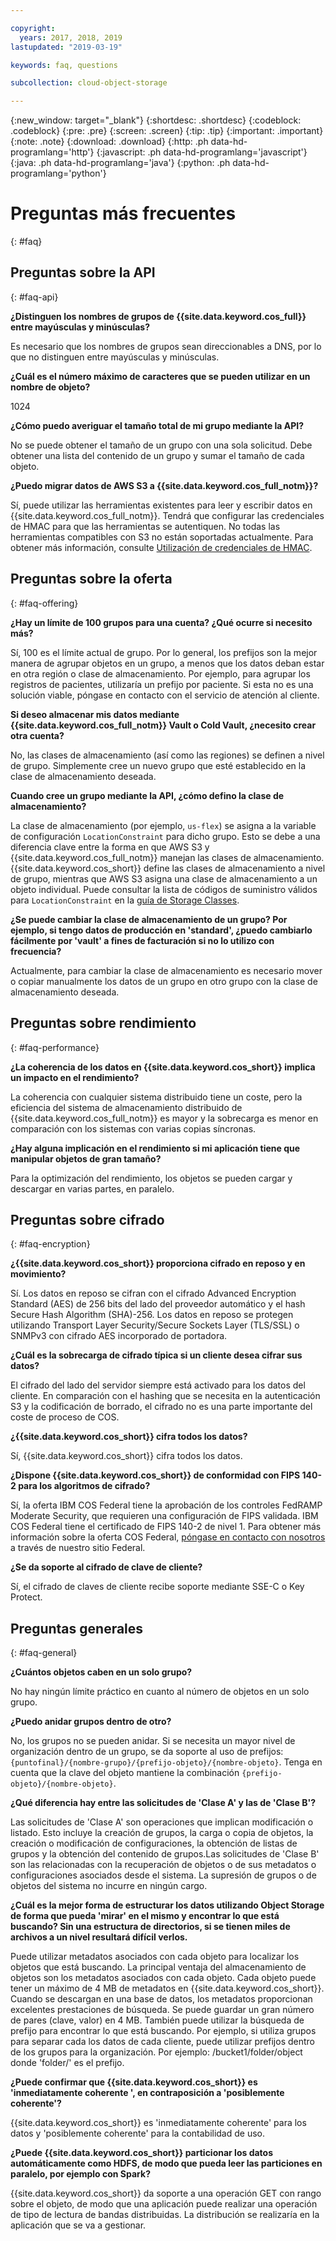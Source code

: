 ```yaml
---

copyright:
  years: 2017, 2018, 2019
lastupdated: "2019-03-19"

keywords: faq, questions

subcollection: cloud-object-storage

---
```

{:new_window: target="_blank"}
{:shortdesc: .shortdesc}
{:codeblock: .codeblock}
{:pre: .pre}
{:screen: .screen}
{:tip: .tip}
{:important: .important}
{:note: .note}
{:download: .download} 
{:http: .ph data-hd-programlang='http'} 
{:javascript: .ph data-hd-programlang='javascript'} 
{:java: .ph data-hd-programlang='java'} 
{:python: .ph data-hd-programlang='python'}

# Preguntas más frecuentes
{: #faq}

## Preguntas sobre la API
{: #faq-api}

**¿Distinguen los nombres de grupos de {{site.data.keyword.cos_full}} entre mayúsculas y minúsculas?**

Es necesario que los nombres de grupos sean direccionables a DNS, por lo que no distinguen entre mayúsculas y minúsculas.

**¿Cuál es el número máximo de caracteres que se pueden utilizar en un nombre de objeto?**

1024

**¿Cómo puedo averiguar el tamaño total de mi grupo mediante la API?**

No se puede obtener el tamaño de un grupo con una sola solicitud. Debe obtener una lista del contenido de un grupo y sumar el tamaño de cada objeto.

**¿Puedo migrar datos de AWS S3 a {{site.data.keyword.cos_full_notm}}?**

Sí, puede utilizar las herramientas existentes para leer y escribir datos en {{site.data.keyword.cos_full_notm}}. Tendrá que configurar las credenciales de HMAC para que las herramientas se autentiquen. No todas las herramientas compatibles con S3 no están soportadas actualmente. Para obtener más información, consulte [Utilización de credenciales de HMAC](/docs/services/cloud-object-storage/hmac?topic=cloud-object-storage-hmac).


## Preguntas sobre la oferta
{: #faq-offering}

**¿Hay un límite de 100 grupos para una cuenta?  ¿Qué ocurre si necesito más?**

Sí, 100 es el límite actual de grupo. Por lo general, los prefijos son la mejor manera de agrupar objetos en un grupo, a menos que los datos deban estar en otra región o clase de almacenamiento. Por ejemplo, para agrupar los registros de pacientes, utilizaría un prefijo por paciente. Si esta no es una solución viable, póngase en contacto con el servicio de atención al cliente.

**Si deseo almacenar mis datos mediante {{site.data.keyword.cos_full_notm}} Vault o Cold Vault, ¿necesito crear otra cuenta?**

No, las clases de almacenamiento (así como las regiones) se definen a nivel de grupo. Simplemente cree un nuevo grupo que esté establecido en la clase de almacenamiento deseada.

**Cuando cree un grupo mediante la API, ¿cómo defino la clase de almacenamiento?**

La clase de almacenamiento (por ejemplo, `us-flex`) se asigna a la variable de configuración `LocationConstraint` para dicho grupo. Esto se debe a una diferencia clave entre la forma en que AWS S3 y {{site.data.keyword.cos_full_notm}} manejan las clases de almacenamiento. {{site.data.keyword.cos_short}} define las clases de almacenamiento a nivel de grupo, mientras que AWS S3 asigna una clase de almacenamiento a un objeto individual. Puede consultar la lista de códigos de suministro válidos para `LocationConstraint` en la [guía de Storage Classes](/docs/services/cloud-object-storage?topic=cloud-object-storage-classes).

**¿Se puede cambiar la clase de almacenamiento de un grupo?  Por ejemplo, si tengo datos de producción en 'standard', ¿puedo cambiarlo fácilmente por 'vault' a fines de facturación si no lo utilizo con frecuencia?**

Actualmente, para cambiar la clase de almacenamiento es necesario mover o copiar manualmente los datos de un grupo en otro grupo con la clase de almacenamiento deseada.


## Preguntas sobre rendimiento
{: #faq-performance}

**¿La coherencia de los datos en {{site.data.keyword.cos_short}} implica un impacto en el rendimiento?**

La coherencia con cualquier sistema distribuido tiene un coste, pero la eficiencia del sistema de almacenamiento distribuido de {{site.data.keyword.cos_full_notm}} es mayor y la sobrecarga es menor en comparación con los sistemas con varias copias síncronas.

**¿Hay alguna implicación en el rendimiento si mi aplicación tiene que manipular objetos de gran tamaño?**

Para la optimización del rendimiento, los objetos se pueden cargar y descargar en varias partes, en paralelo.


## Preguntas sobre cifrado
{: #faq-encryption}

**¿{{site.data.keyword.cos_short}} proporciona cifrado en reposo y en movimiento?**

Sí. Los datos en reposo se cifran con el cifrado Advanced Encryption Standard (AES) de 256 bits del lado del proveedor automático y el hash Secure Hash Algorithm (SHA)-256. Los datos en reposo se protegen utilizando Transport Layer Security/Secure Sockets Layer (TLS/SSL) o SNMPv3 con cifrado AES incorporado de portadora.

**¿Cuál es la sobrecarga de cifrado típica si un cliente desea cifrar sus datos?**

El cifrado del lado del servidor siempre está activado para los datos del cliente. En comparación con el hashing que se necesita en la autenticación S3 y la codificación de borrado, el cifrado no es una parte importante del coste de proceso de COS.

**¿{{site.data.keyword.cos_short}} cifra todos los datos?**

Sí, {{site.data.keyword.cos_short}} cifra todos los datos.

**¿Dispone {{site.data.keyword.cos_short}} de conformidad con FIPS 140-2 para los algoritmos de cifrado?**

Sí, la oferta IBM COS Federal tiene la aprobación de los controles FedRAMP Moderate Security, que requieren una configuración de FIPS validada. IBM COS Federal tiene el certificado de FIPS 140-2 de nivel 1. Para obtener más información sobre la oferta COS Federal, [póngase en contacto con nosotros](https://www.ibm.com/cloud/government) a través de nuestro sitio Federal.

**¿Se da soporte al cifrado de clave de cliente?**

Sí, el cifrado de claves de cliente recibe soporte mediante SSE-C o Key Protect.

## Preguntas generales
{: #faq-general}

**¿Cuántos objetos caben en un solo grupo?**

No hay ningún límite práctico en cuanto al número de objetos en un solo grupo.

**¿Puedo anidar grupos dentro de otro?**

No, los grupos no se pueden anidar. Si se necesita un mayor nivel de organización dentro de un grupo, se da soporte al uso de prefijos: `{puntofinal}/{nombre-grupo}/{prefijo-objeto}/{nombre-objeto}`. Tenga en cuenta que la clave del objeto mantiene la combinación `{prefijo-objeto}/{nombre-objeto}`.

**¿Qué diferencia hay entre las solicitudes de 'Clase A' y las de 'Clase B'?**

Las solicitudes de 'Clase A' son operaciones que implican modificación o listado. Esto incluye la creación de grupos, la carga o copia de objetos, la creación o modificación de configuraciones, la obtención de listas de grupos y la obtención del contenido de grupos.Las solicitudes de 'Clase B' son las relacionadas con la recuperación de objetos o de sus metadatos o configuraciones asociados desde el sistema. La supresión de grupos o de objetos del sistema no incurre en ningún cargo.

**¿Cuál es la mejor forma de estructurar los datos utilizando Object Storage de forma que pueda 'mirar' en el mismo y encontrar lo que está buscando?  Sin una estructura de directorios, si se tienen miles de archivos a un nivel resultará difícil verlos.**

Puede utilizar metadatos asociados con cada objeto para localizar los objetos que está buscando. La principal ventaja del almacenamiento de objetos son los metadatos asociados con cada objeto. Cada objeto puede tener un máximo de 4 MB de metadatos en {{site.data.keyword.cos_short}}. Cuando se descargan en una base de datos, los metadatos proporcionan excelentes prestaciones de búsqueda. Se puede guardar un gran número de pares (clave, valor) en 4 MB. También puede utilizar la búsqueda de prefijo para encontrar lo que está buscando. Por ejemplo, si utiliza grupos para separar cada los datos de cada cliente, puede utilizar prefijos dentro de los grupos para la organización. Por ejemplo: /bucket1/folder/object donde 'folder/' es el prefijo.

**¿Puede confirmar que {{site.data.keyword.cos_short}} es 'inmediatamente coherente ', en contraposición a 'posiblemente coherente'?**

{{site.data.keyword.cos_short}} es 'inmediatamente coherente' para los datos y 'posiblemente coherente' para la contabilidad de uso.


**¿Puede {{site.data.keyword.cos_short}} particionar los datos automáticamente como HDFS, de modo que pueda leer las particiones en paralelo, por ejemplo con Spark?**

{{site.data.keyword.cos_short}} da soporte a una operación GET con rango sobre el objeto, de modo que una aplicación puede realizar una operación de tipo de lectura de bandas distribuidas. La distribución se realizaría en la aplicación que se va a gestionar.

